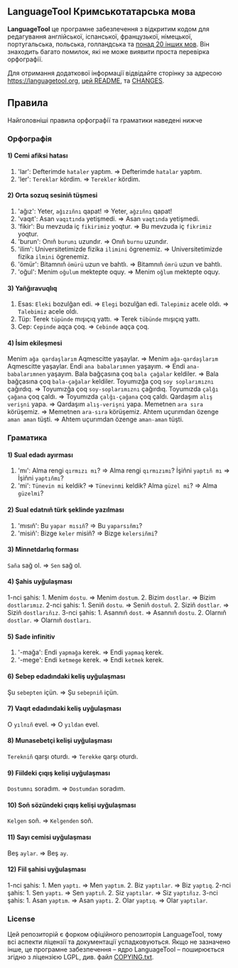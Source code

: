 ## LanguageTool Кримськотатарська мова

**LanguageTool** це програмне забезпечення з відкритим кодом для редагування англійської, іспанської, французької, німецької,
португальська, польська, голландська та [понад 20 інших мов](https://languagetool.org/languages/).
Він знаходить багато помилок, які не може виявити проста перевірка орфографії.

Для отримання додаткової інформації відвідайте сторінку за адресою https://languagetool.org,
[цей README](https://github.com/languagetool-org/languagetool/blob/master/languagetool-standalone/README.md),
та [CHANGES](https://github.com/languagetool-org/languagetool/blob/master/languagetool-standalone/CHANGES.md).

## Правила

Найголовніші правила орфографії та граматики наведені нижче

### Орфографія

#### 1) Cemi afiksi hatası
  1. 'lar':
    Defterimde `hataler` yaptım. => Defterimde `hatalar` yaptım.
  3. 'ler':
    `Tereklar` kördim. => `Terekler` kördim.


#### 2) Orta sozuq sesiniñ tüşmesi
  1. 'ağız':
    Yeter, `ağızıñnı` qapat! => Yeter, `ağzıñnı` qapat!
  2. 'vaqıt':
    Asan `vaqıtında` yetişmedi. => Asan `vaqtında` yetişmedi.
  3. 'fikir':
    Bu mevzuda iç `fikirimiz` yoqtur. => Bu mevzuda iç `fikrimiz` yoqtur. 
  4. 'burun':
    Onıñ `burunı` uzundır. => Onıñ `burnu` uzundır. 
  5. 'ilim':
    Universitetimizde fizika `ilimini` ögrenemiz. => Universitetimizde fizika `ilmini` ögrenemiz.
  6. 'ömür':
    Bitamnıñ `ömürü` uzun ve bahtlı. => Bitamnıñ `ömrü` uzun ve bahtlı. 
  7. 'oğul':
    Menim `oğulum` mektepte oquy. => Menim `oğlum` mektepte oquy. 

#### 3) Yañğıravuqlıq
  1. Esas:
    `Eleki` bozulğan edi. => `Elegi` bozulğan edi.
    `Talepimiz` acele oldı. => `Talebimiz` acele oldı.
  2. Tüp:
     Terek `tüpünde` mışıçıq yattı. => Terek `tübünde` mışıçıq yattı.
  3. Cep:
     `Cepinde` aqça çoq. => `Cebinde` aqça çoq.


#### 4) İsim ekileşmesi
Menim `ağa qardaşlarım` Aqmescitte yaşaylar. => Menim `ağa-qardaşlarım` Aqmescitte yaşaylar.
Endi `ana babalarımnen` yaşayım. => Endi `ana-babalarımnen` yaşayım.
Bala bağçasına çoq `bala çağalar` keldiler. => Bala bağçasına çoq `bala-çağalar` keldiler.
Toyumızğa çoq `soy soplarımıznı` çağırdıq. => Toyumızğa çoq `soy-soplarımıznı` çağırdıq.
Toyumızda `çalğı çağana` çoq çaldı. => Toyumızda `çalğı-çağana` çoq çaldı.
Qardaşım `alış verişni` yapa. => Qardaşım `alış-verişni` yapa.
Memetnen `ara sıra` körüşemiz. => Memetnen `ara-sıra` körüşemiz.
Ahtem uçurımdan özenge `aman aman` tüşti. => Ahtem uçurımdan özenge `aman-aman` tüşti. 

### Граматика

#### 1) Sual edadı ayırması
  1. 'mı':
    Alma rengi `qırmızı mı`? => Alma rengi `qırmızımı`?
    İşiñni `yaptıñ mı` => İşiñni `yaptıñmı`?
  3. 'mi':
     `Tünevin mi` keldik? => `Tünevinmi` keldik?
     Alma `güzel mi`? => Alma `güzelmi`?

#### 2) Sual edatnıñ türk şeklinde yazılması
  1. 'mısıñ':
    Bu `yapar mısıñ`? => Bu `yaparsıñmı`?
  2. 'misiñ':
     Bizge `keler` misiñ? => Bizge `kelersiñmi`?

#### 3) Minnetdarlıq forması
`Saña` sağ ol. => `Sen` sağ ol.

#### 4) Şahis uyğulaşması
  1-nci şahis:
    1. Menim `dostu`. => Menim `dostum`.
    2. Bizim `dostlar`. => Bizim `dostlarımız`.
  2-nci şahis:
    1. Seniñ `dostu`. => Seniñ `dostuñ`.
    2. Siziñ `dostlar`. => Siziñ `dostlarıñız`.
  3-nci şahis:
    1. Asannıñ `dost`. => Asannıñ `dostu`.
    2. Olarnıñ `dostlar`. => Olarnıñ `dostları`.

#### 5) Sade infinitiv
  1. '-mağa':
    Endi `yapmağa` kerek. => Endi `yapmaq` kerek.
  2. '-mege':
     Endi `ketmege` kerek. => Endi `ketmek` kerek.

#### 6) Sebep edadındaki keliş uyğulaşması
Şu `sebepten` içün. => Şu `sebepniñ` içün.

#### 7) Vaqıt edadındaki keliş uyğulaşması
O `yılnıñ` evel. => O `yıldan` evel.

#### 8) Munasebetçi kelişi uyğulaşması
`Terekniñ` qarşı oturdı. => `Terekke` qarşı oturdı.

#### 9) Fiildeki çıqış kelişi uyğulaşması
`Dostumnı` soradım. => `Dostumdan` soradım.

#### 10) Soñ sözündeki çıqış kelişi uyğulaşması
`Kelgen` soñ. => `Kelgenden` soñ.

#### 11) Sayı cemisi uyğulaşması
Beş `aylar`. => Beş `ay`.

#### 12) Fiil şahisi uyğulaşması 
  1-nci şahis:
    1. Men `yaptı`. => Men `yaptım`.
    2. Biz `yaptılar`. => Biz `yaptıq`.
  2-nci şahis:
    1. Sen `yaptı`. => Sen `yaptıñ`.
    2. Siz `yaptılar`. => Siz `yaptıñız`.
  3-nci şahis:
    1. Asan `yaptım`. => Asan `yaptı`.
    2. Olar `yaptıq`. => Olar `yaptılar`.


### License
Цей репозиторій є форком офіційного репозиторія LanguageTool, тому всі аспекти ліцензії та документації успадковуються.
Якщо не зазначено інше, це програмне забезпечення – ядро LanguageTool – поширюється згідно з ліцензією LGPL, див.
файл [COPYING.txt](https://github.com/languagetool-org/languagetool/blob/master/COPYING.txt).
